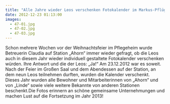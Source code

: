 ```yaml
---
title: "Alle Jahre wieder Leos verschenken Fotokalender im Markus-Pflüger-Heim"
date: 2012-12-23 01:13:00
images:
  - 47-01.jpg
  - 47-02.jpg
  - 47-03.jpg
---
```


Schon mehrere Wochen vor der Weihnachtsfeier im Pflegeheim wurde Betreuerin Claudia auf Station „Ahorn“ immer wieder gefragt, ob die Leos auch in diesem Jahr wieder individuell gestaltete Fotokalender verschenken würden. Ihre Antwort und die der Leos: „Ja!“ Am 23.12.2012 war es soweit. Nach der Feier im Großen Saal und dem Abendessen auf der Station, an dem neun Leos teilnehmen durften, wurden die Kalender verschenkt. Dieses Jahr wurden alle Bewohner und Mitarbeiterinnen von „Ahorn“ und von „Linde“ sowie viele weitere Bekannte von anderen Stationen beschenkt.Die Fotos erinnern an schöne gemeinsame Unternehmungen und machen Lust auf die Fortsetzung im Jahr 2013!
